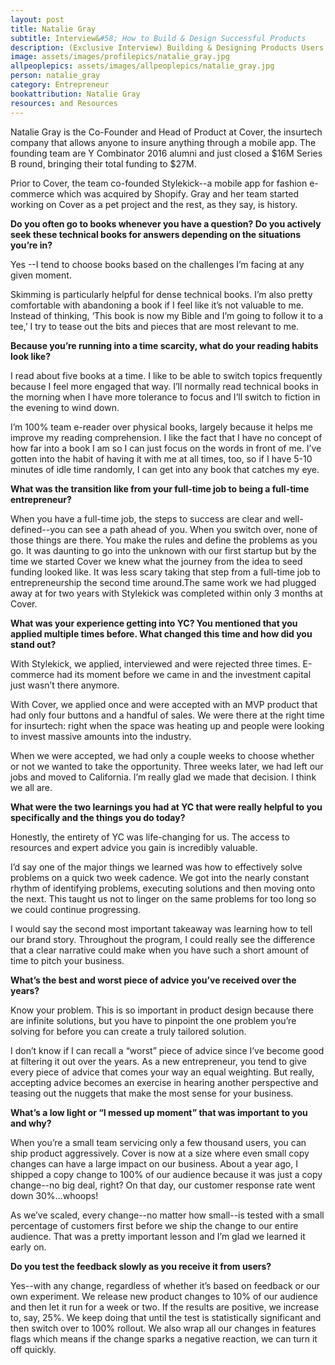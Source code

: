 ```yaml
---
layout: post
title: Natalie Gray
subtitle: Interview&#58; How to Build & Design Successful Products
description: (Exclusive Interview) Building & Designing Products Users Want with Head of Product & Co-Founder of Cover
image: assets/images/profilepics/natalie_gray.jpg
allpeoplepics: assets/images/allpeoplepics/natalie_gray.jpg
person: natalie_gray
category: Entrepreneur
bookattribution: Natalie Gray
resources: and Resources
---
```


Natalie Gray is the Co-Founder and Head of Product at Cover, the insurtech company that allows anyone to insure anything through a mobile app. The founding team are Y Combinator 2016 alumni and just closed a $16M Series B round, bringing their total funding to $27M.

Prior to Cover, the team co-founded Stylekick--a mobile app for fashion e-commerce which was acquired by Shopify. Gray and her team started working on Cover as a pet project and the rest, as they say, is history. 

<b>Do you often go to books whenever you have a question? Do you actively seek these technical books for answers depending on the situations you’re in?</b>

Yes --I tend to choose books based on the challenges I’m facing at any given moment.

Skimming is particularly helpful for dense technical books. I’m also pretty comfortable with abandoning a book if I feel like it’s not valuable to me. Instead of thinking, ‘This book is now my Bible and I’m going to follow it to a tee,’ I try to tease out the bits and pieces that are most relevant to me.

<b>Because you’re running into a time scarcity, what do your reading habits look like?</b>

I read about five books at a time. I like to be able to switch topics frequently because I feel more engaged that way. I’ll normally read technical books in the morning when I have more tolerance to focus and I’ll switch to fiction in the evening to wind down. 

I’m 100% team e-reader over physical books, largely because it helps me improve my reading comprehension. I like the fact that I have no concept of how far into a book I am so I can just focus on the words in front of me. I’ve gotten into the habit of having it with me at all times, too, so if I have 5-10 minutes of idle time randomly, I can get into any book that catches my eye. 

<b>What was the transition like from your full-time job to being a full-time entrepreneur?</b> 

When you have a full-time job, the steps to success are clear and well-defined--you can see a path ahead of you. When you switch over, none of those things are there. You make the rules and define the problems as you go. It was daunting to go into the unknown with our first startup but by the time we started Cover we knew what the journey from the idea to seed funding looked like. It was less scary taking that step from a full-time job to entrepreneurship the second time around.The same work we had plugged away at for two years with Stylekick was completed within only 3 months at Cover.

<b>What was your experience getting into YC? You mentioned that you applied multiple times before. What changed this time and how did you stand out?</b> 

With Stylekick, we applied, interviewed and were rejected three times. E-commerce had its moment before we came in and the investment capital just wasn’t there anymore. 

With Cover, we applied once and were accepted with an MVP product that had only four buttons and a handful of sales. We were there at the right time for insurtech: right when the space was heating up and people were looking to invest massive amounts into the industry.

When we were accepted, we had only a couple weeks to choose whether or not we wanted to take the opportunity. Three weeks later, we had left our jobs and moved to California. I’m really glad we made that decision. I think we all are.

<b>What were the two learnings you had at YC that were really helpful to you specifically and the things you do today?</b> 

Honestly, the entirety of YC was life-changing for us. The access to resources and expert advice you gain is incredibly valuable. 

I’d say one of the major things we learned was how to effectively solve problems on a quick two week cadence. We got into the nearly constant rhythm of identifying problems, executing solutions and then moving onto the next. This taught us not to linger on the same problems for too long so we could continue progressing. 

I would say the second most important takeaway was learning how to tell our brand story. Throughout the program, I could really see the difference that a clear narrative could make when you have such a short amount of time to pitch your business.

<b>What’s the best and worst piece of advice you’ve received over the years?</b>

Know your problem. This is so important in product design because there are infinite solutions, but you have to pinpoint the one problem you’re solving for before you can create a truly tailored solution. 

I don’t know if I can recall a “worst” piece of advice since I’ve become good at filtering it out over the years. As a new entrepreneur, you tend to give every piece of advice that comes your way an equal weighting. But really, accepting advice becomes an exercise in hearing another perspective and teasing out the nuggets that make the most sense for your business.

<b>What’s a low light or “I messed up moment” that was important to you and why?</b>

When you’re a small team servicing only a few thousand users, you can ship product aggressively. Cover is now at a size where even small copy changes can have a large impact on our business. About a year ago, I shipped a copy change to 100% of our audience because it was just a copy change--no big deal, right? On that day, our customer response rate went down 30%...whoops! 

As we’ve scaled, every change--no matter how small--is tested with a small percentage of customers first before we ship the change to our entire audience. That was a pretty important lesson and I’m glad we learned it early on.

<b>Do you test the feedback slowly as you receive it from users?</b> 

Yes--with any change, regardless of whether it’s based on feedback or our own experiment. We release new product changes to 10% of our audience and then let it run for a week or two. If the results are positive, we increase to, say, 25%. We keep doing that until the test is statistically significant and then switch over to 100% rollout. We also wrap all our changes in features flags which means if the change sparks a negative reaction, we can turn it off quickly. 




